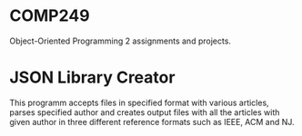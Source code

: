 # COMP249
Object-Oriented Programming 2 assignments and projects. 

# JSON Library Creator
This programm accepts files in specified format with various articles, parses specified author and creates output files with all the articles with given author in three different reference formats such as IEEE, ACM and NJ.

